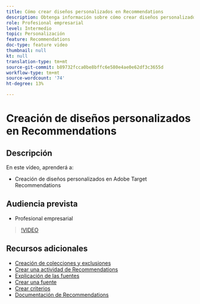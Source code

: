 ```yaml
---
title: Cómo crear diseños personalizados en Recommendations
description: Obtenga información sobre cómo crear diseños personalizados en Adobe Target Recommendations.
role: Profesional empresarial
level: Intermedio
topic: Personalización
feature: Recommendations
doc-type: feature video
thumbnail: null
kt: null
translation-type: tm+mt
source-git-commit: b89732fcca0be8bffc6e580e4ae0e62df3c3655d
workflow-type: tm+mt
source-wordcount: '74'
ht-degree: 13%

---
```



# Creación de diseños personalizados en Recommendations

## Descripción

En este vídeo, aprenderá a:

* Creación de diseños personalizados en Adobe Target Recommendations

## Audiencia prevista

* Profesional empresarial

>[!VIDEO](https://video.tv.adobe.com/v/27687?quality=12)

## Recursos adicionales

* [Creación de colecciones y exclusiones](create-collections-and-exclusions.md)
* [Crear una actividad de Recommendations](create-a-recommendations-activity.md)
* [Explicación de las fuentes](understanding-feeds.md)
* [Crear una fuente](create-a-feed.md)
* [Crear criterios](create-criteria.md)
* [Documentación de Recommendations](https://docs.adobe.com/content/help/en/target/using/recommendations/recommendations.html)